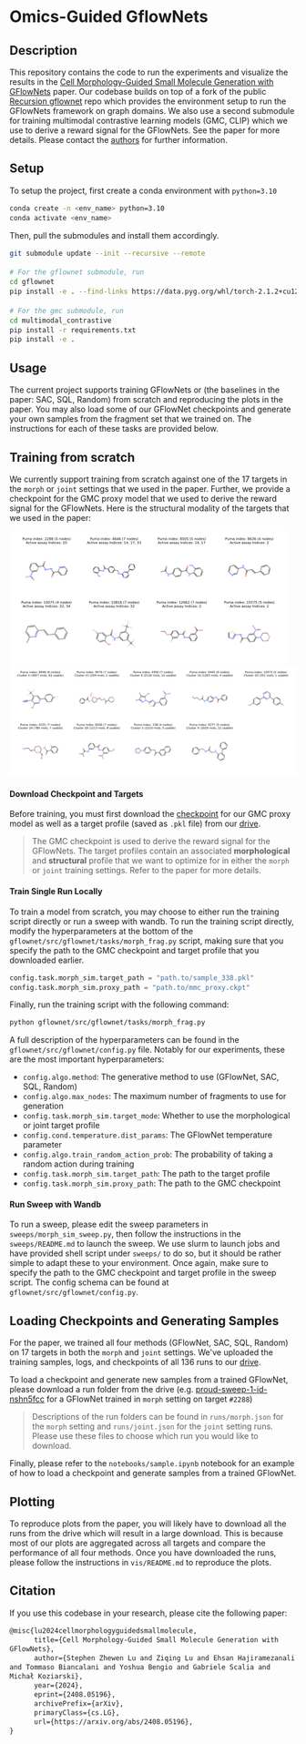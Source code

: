 # Omics-Guided GflowNets

## Description
This repository contains the code to run the experiments and visualize the results in the [Cell Morphology-Guided Small Molecule Generation with GFlowNets](https://arxiv.org/abs/2408.05196) paper. Our codebase builds on top of a fork of the public [Recursion gflownet](https://github.com/recursionpharma/gflownet) repo which provides the environment setup to run the GFlowNets framework on graph domains. We also use a second submodule for training multimodal contrastive learning models (GMC, CLIP) which we use to derive a reward signal for the GFlowNets. See the paper for more details. Please contact the [authors](mailto:stephen.lu@mila.quebec) for further information.

## Setup
To setup the project, first create a conda environment with `python=3.10`
```bash
conda create -n <env_name> python=3.10
conda activate <env_name>
```

Then, pull the submodules and install them accordingly.

```bash
git submodule update --init --recursive --remote

# For the gflownet submodule, run
cd gflownet
pip install -e . --find-links https://data.pyg.org/whl/torch-2.1.2+cu121.html

# For the gmc submodule, run
cd multimodal_contrastive
pip install -r requirements.txt
pip install -e .
```

## Usage
The current project supports training GFlowNets or (the baselines in the paper: SAC, SQL, Random) from scratch and reproducing the plots in the paper. You may also load some of our GFlowNet checkpoints and generate your own samples from the fragment set that we trained on. The instructions for each of these tasks are provided below.

## Training from scratch
We currently support training from scratch against one of the 17 targets in the `morph` or `joint` settings that we used in the paper. Further, we provide a checkpoint for the GMC proxy model that we used to derive the reward signal for the GFlowNets. Here is the structural modality of the targets that we used in the paper:

![](./vis/assay_targets.png)
![](./vis/cluster_targets.png)

#### Download Checkpoint and Targets
Before training, you must first download the [checkpoint](https://drive.google.com/file/d/18zWv01v57GDg165hu-XPZDx3Pyyr9x_b/view?usp=drive_link) for our GMC proxy model as well as a target profile (saved as `.pkl` file) from our [drive](https://drive.google.com/drive/folders/1q-YqF2F7cvnK4Mr_thmI_CKRDYvjHLRs?usp=sharing).

>The GMC checkpoint is used to derive the reward signal for the GFlowNets. The target profiles contain an associated **morphological** and **structural** profile that we want to optimize for in either the `morph` or `joint` training settings. Refer to the paper for more details.

#### Train Single Run Locally
To train a model from scratch, you may choose to either run the training script directly or run a sweep with wandb. To run the training script directly, modify the hyperparameters at the bottom of the `gflownet/src/gflownet/tasks/morph_frag.py` script, making sure that you specify the path to the GMC checkpoint and target profile that you downloaded earlier.

```python
config.task.morph_sim.target_path = "path.to/sample_338.pkl"
config.task.morph_sim.proxy_path = "path.to/mmc_proxy.ckpt"
```

Finally, run the training script with the following command:
```bash
python gflownet/src/gflownet/tasks/morph_frag.py
```

A full description of the hyperparameters can be found in the `gflownet/src/gflownet/config.py` file. Notably for our experiments, these are the most important hyperparameters:

- `config.algo.method`: The generative method to use (GFlowNet, SAC, SQL, Random)
- `config.algo.max_nodes`: The maximum number of fragments to use for generation
- `config.task.morph_sim.target_mode`: Whether to use the morphological or joint target profile
- `config.cond.temperature.dist_params`: The GFlowNet temperature parameter
- `config.algo.train_random_action_prob`: The probability of taking a random action during training
- `config.task.morph_sim.target_path`: The path to the target profile
- `config.task.morph_sim.proxy_path`: The path to the GMC checkpoint

#### Run Sweep with Wandb
To run a sweep, please edit the sweep parameters in `sweeps/morph_sim_sweep.py`, then follow the instructions in the `sweeps/README.md` to launch the sweep. We use slurm to launch jobs and have provided shell script under `sweeps/` to do so, but it should be rather simple to adapt these to your environment. Once again, make sure to specify the path to the GMC checkpoint and target profile in the sweep script. The config schema can be found at `gflownet/src/gflownet/config.py`.

## Loading Checkpoints and Generating Samples

For the paper, we trained all four methods (GFlowNet, SAC, SQL, Random) on 17 targets in both the `morph` and `joint` settings. We've uploaded the training samples, logs, and checkpoints of all 136 runs to our [drive](https://drive.google.com/drive/folders/1CFY9YHJsGGDYggwI7TCJhlssZDe_CuZK?usp=sharing).

To load a checkpoint and generate new samples from a trained GFlowNet, please download a run folder from the drive (e.g. [proud-sweep-1-id-nshn5fcc](https://drive.google.com/drive/folders/1ekgu46TvSoN1bu9i-2-ugAW3tsLdOInu?usp=sharing) for a GFlowNet trained in `morph` setting on target `#2288`)

>Descriptions of the run folders can be found in `runs/morph.json` for the `morph` setting and `runs/joint.json` for the `joint` setting runs. Please use these files to choose which run you would like to download.

Finally, please refer to the `notebooks/sample.ipynb` notebook for an example of how to load a checkpoint and generate samples from a trained GFlowNet.

## Plotting
To reproduce plots from the paper, you will likely have to download all the runs from the drive which will result in a large download. This is because most of our plots are aggregated across all targets and compare the performance of all four methods. Once you have downloaded the runs, please follow the instructions in `vis/README.md` to reproduce the plots.

## Citation
If you use this codebase in your research, please cite the following paper:
```
@misc{lu2024cellmorphologyguidedsmallmolecule,
      title={Cell Morphology-Guided Small Molecule Generation with GFlowNets}, 
      author={Stephen Zhewen Lu and Ziqing Lu and Ehsan Hajiramezanali and Tommaso Biancalani and Yoshua Bengio and Gabriele Scalia and Michał Koziarski},
      year={2024},
      eprint={2408.05196},
      archivePrefix={arXiv},
      primaryClass={cs.LG},
      url={https://arxiv.org/abs/2408.05196}, 
}
```
